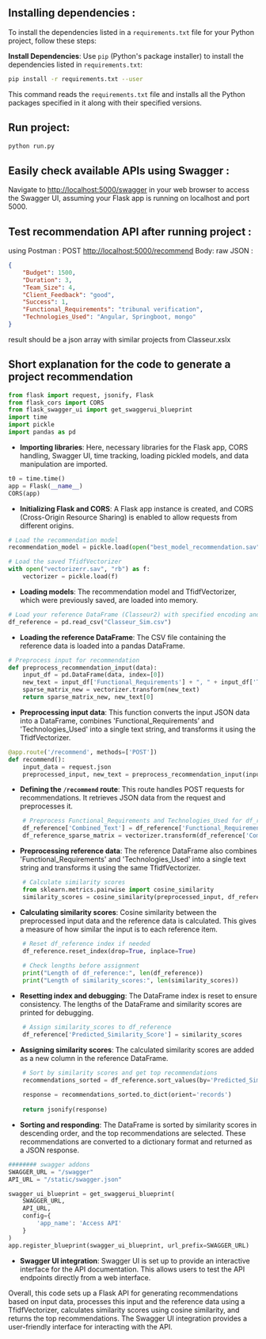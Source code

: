 ## Installing dependencies :
To install the dependencies listed in a `requirements.txt` file for your Python project, follow these steps:

**Install Dependencies**: Use `pip` (Python's package installer) to install the dependencies listed in `requirements.txt`:
   ```bash
   pip install -r requirements.txt --user
   ```
This command reads the `requirements.txt` file and installs all the Python packages specified in it along with their specified versions.


## Run project:
```bash
python run.py
```
## Easily check available APIs using Swagger : 
Navigate to [http://localhost:5000/swagger](http://localhost:5000/swagger) in your web browser to access the Swagger UI, assuming your Flask app is running on localhost and port 5000.

## Test recommendation API after running project :
using Postman : POST [http://localhost:5000/recommend](http://localhost:5000/recommend) 
Body: raw JSON : 
```json
{
    "Budget": 1500,
    "Duration": 3,
    "Team_Size": 4,
    "Client_Feedback": "good",
    "Success": 1,
    "Functional_Requirements": "tribunal verification",
    "Technologies_Used": "Angular, Springboot, mongo"
}
```
result should be a json array with similar projects from Classeur.xslx
## Short explanation for the code to generate a project recommendation

```python
from flask import request, jsonify, Flask
from flask_cors import CORS
from flask_swagger_ui import get_swaggerui_blueprint
import time
import pickle
import pandas as pd
```
- **Importing libraries**: Here, necessary libraries for the Flask app, CORS handling, Swagger UI, time tracking, loading pickled models, and data manipulation are imported.

```python
t0 = time.time()
app = Flask(__name__)
CORS(app)
```
- **Initializing Flask and CORS**: A Flask app instance is created, and CORS (Cross-Origin Resource Sharing) is enabled to allow requests from different origins.

```python
# Load the recommendation model
recommendation_model = pickle.load(open("best_model_recommendation.sav", "rb"))

# Load the saved TfidfVectorizer
with open("vectorizerr.sav", "rb") as f:
    vectorizer = pickle.load(f)
```
- **Loading models**: The recommendation model and TfidfVectorizer, which were previously saved, are loaded into memory.

```python
# Load your reference DataFrame (Classeur2) with specified encoding and handle bad lines
df_reference = pd.read_csv("Classeur_Sim.csv")
```
- **Loading the reference DataFrame**: The CSV file containing the reference data is loaded into a pandas DataFrame.

```python
# Preprocess input for recommendation
def preprocess_recommendation_input(data):
    input_df = pd.DataFrame(data, index=[0])
    new_text = input_df['Functional_Requirements'] + ", " + input_df['Technologies_Used']
    sparse_matrix_new = vectorizer.transform(new_text)
    return sparse_matrix_new, new_text[0]
```
- **Preprocessing input data**: This function converts the input JSON data into a DataFrame, combines 'Functional_Requirements' and 'Technologies_Used' into a single text string, and transforms it using the TfidfVectorizer.

```python
@app.route('/recommend', methods=['POST'])
def recommend():
    input_data = request.json
    preprocessed_input, new_text = preprocess_recommendation_input(input_data)
```
- **Defining the `/recommend` route**: This route handles POST requests for recommendations. It retrieves JSON data from the request and preprocesses it.

```python
    # Preprocess Functional_Requirements and Technologies_Used for df_reference
    df_reference['Combined_Text'] = df_reference['Functional_Requirements'] + ", " + df_reference['Technologies_Used']
    df_reference_sparse_matrix = vectorizer.transform(df_reference['Combined_Text'])
```
- **Preprocessing reference data**: The reference DataFrame also combines 'Functional_Requirements' and 'Technologies_Used' into a single text string and transforms it using the same TfidfVectorizer.

```python
    # Calculate similarity scores
    from sklearn.metrics.pairwise import cosine_similarity
    similarity_scores = cosine_similarity(preprocessed_input, df_reference_sparse_matrix).flatten()
```
- **Calculating similarity scores**: Cosine similarity between the preprocessed input data and the reference data is calculated. This gives a measure of how similar the input is to each reference item.

```python
    # Reset df_reference index if needed
    df_reference.reset_index(drop=True, inplace=True)
    
    # Check lengths before assignment
    print("Length of df_reference:", len(df_reference))
    print("Length of similarity_scores:", len(similarity_scores))
```
- **Resetting index and debugging**: The DataFrame index is reset to ensure consistency. The lengths of the DataFrame and similarity scores are printed for debugging.

```python
    # Assign similarity_scores to df_reference
    df_reference['Predicted_Similarity_Score'] = similarity_scores
```
- **Assigning similarity scores**: The calculated similarity scores are added as a new column in the reference DataFrame.

```python
    # Sort by similarity scores and get top recommendations
    recommendations_sorted = df_reference.sort_values(by='Predicted_Similarity_Score', ascending=False).head()
    
    response = recommendations_sorted.to_dict(orient='records')
    
    return jsonify(response)
```
- **Sorting and responding**: The DataFrame is sorted by similarity scores in descending order, and the top recommendations are selected. These recommendations are converted to a dictionary format and returned as a JSON response.

```python
######## swagger addons 
SWAGGER_URL = "/swagger"
API_URL = "/static/swagger.json"

swagger_ui_blueprint = get_swaggerui_blueprint(
    SWAGGER_URL,
    API_URL,
    config={
        'app_name': 'Access API'
    }
)
app.register_blueprint(swagger_ui_blueprint, url_prefix=SWAGGER_URL)
```
- **Swagger UI integration**: Swagger UI is set up to provide an interactive interface for the API documentation. This allows users to test the API endpoints directly from a web interface.

Overall, this code sets up a Flask API for generating recommendations based on input data, processes this input and the reference data using a TfidfVectorizer, calculates similarity scores using cosine similarity, and returns the top recommendations. The Swagger UI integration provides a user-friendly interface for interacting with the API.
